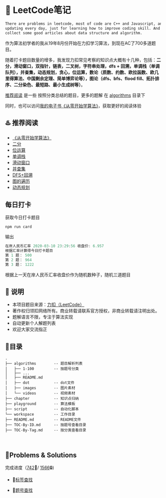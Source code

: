 # 📓 LeetCode笔记

```bash
There are problems in leetcode, most of code are C++ and Javascript, and I will keep
updating every day, just for learning how to improve coding skill. And I will also
collect some good articles about data structure and algorithm.
```

作为算法初学者的我从19年8月份开始在力扣学习算法，到现在AC了700多道题目。

随着打卡题目数量的增多，我发现力扣常见考察的知识点大概有十几种，包括：**二分，滑动窗口，双指针，链表，二叉树，字符串处理，dfs + 回溯，单调栈（单调队列），并查集，动态规划，贪心，位运算，数论（质数、约数、欧拉函数、欧几里得算法、中国剩余定理、简单博弈论等），图论（dfs、bfs、flood fill、拓扑排序、二分染色、最短路、最小生成树等）**。

[推荐阅读](#%20♨️%20推荐阅读) 是一些 按照分类总结的题目，更多的题解 在 [algorithms](./algorithms) 目录下

同时，也可以访问[我的电子书《从零开始学算法》](https://muyids.github.io/simple-algorithm/)，获取更好的阅读体验

## ♨️ 推荐阅读

- [《从零开始学算法》](https://muyids.github.io/simple-algorithm/)
- [二分](https://github.com/muyids/leetcode/blob/master/tags/%E4%BA%8C%E5%88%86.md)
- [位运算](https://github.com/muyids/leetcode/blob/master/tags/位运算.md)
- [单调栈](https://github.com/muyids/leetcode/blob/master/tags/单调栈.md)
- [滑动窗口](https://github.com/muyids/leetcode/blob/master/tags/滑动窗口.md)
- [并查集](https://github.com/muyids/leetcode/blob/master/tags/并查集.md)
- [DFS+回溯](https://github.com/muyids/leetcode/blob/master/tags/DFS+回溯.md)
- [图的遍历](https://github.com/muyids/leetcode/blob/master/tags/图的遍历DFS+BFS.md)
- [动态规划](https://github.com/muyids/leetcode/blob/master/tags/动态规划.md)

## 每日打卡

获取今日打卡题目

```shell
npm run card
```

输出

```cpp
在岸人民币汇率 2020-03-10 23:29:56 收盘价: 6.957
根据汇率计算得今日打卡题目
第 1 题： 500
第 2 题： 964
第 3 题： 1222
```

根据上一天在岸人民币汇率收盘价作为随机数种子，随机三道题目

## 🙉 说明

- 本项目题目来源：[力扣（LeetCode）](https://leetcode-cn.com)
- 著作权归领扣网络所有。商业转载请联系官方授权，非商业转载请注明出处。
- 题解语言不限，专注于算法实现
- 自动更新个人解题列表
- 欢迎大家交流指正

## 🌲目录

```tree
.
├── algorithms        -- 题目解析列表
│   ├── 1-100         -- 按题号分类
│   ├── ...
│   ├── README.md
│   ├── dot           -- dot文件
│   ├── images        -- 图片素材
│   └── videos        -- 视频素材
├── chapter           -- 知识点归纳
├── playground        -- 算法模板
├── script            -- 自动化脚本
└── workspace         -- 工作目录
├── README.md         -- README文件
├── TOC-By-ID.md      -- 按题号查看目录
├── TOC-By-Tag.md     -- 按分类查看目录
```

&nbsp;


## 🔐Problems & Solutions

完成进度（[742](./TOC-By-ID.md)🔑/ [1566](https://leetcode-cn.com/problemset/all/)🔒) 
- 🔗[标签查找](./TOC-By-Tag.md)



- 🔗[题号查找](./TOC-By-ID.md)


